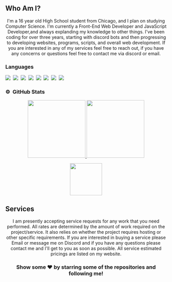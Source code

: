 ## Who Am I?
<p align="center">
I'm a 16 year old High School student from Chicago, and I plan on studying Computer Science. I'm currently a Front-End Web Developer and JavaScript Developer,and always explanding my knowledge to other things. I've been coding for over three years, starting with discord bots and then progressing to developing websites, programs, scripts, and overall web development. If you are interested in any of my services feel free to reach out, if you have any concerns or questions feel free to contact me via discord or email.
</p>

### Languages

![](https://img.shields.io/badge/HTML5-000000?style=for-the-badge&logo=html5&logoColor=orange)&nbsp;
![](https://img.shields.io/badge/CSS3-000000?style=for-the-badge&logo=css3&logoColor=blue)&nbsp;
![](https://img.shields.io/badge/SASS-000000?style=for-the-badge&logo=sass&logoColor=pink)&nbsp;
![](https://img.shields.io/badge/JavaScript-000000?style=for-the-badge&logo=javascript&logoColor=yellow)&nbsp;
![](https://img.shields.io/badge/jQuery-000000?style=for-the-badge&logo=jquery&logoColor=yellow)&nbsp;
![](https://img.shields.io/badge/Node.js-000000?style=for-the-badge&logo=node.js&logoColor=green)&nbsp;
![](https://img.shields.io/badge/SQL-000000?style=for-the-badge&logo=mysql&logoColor=yellow)&nbsp;
![](https://img.shields.io/badge/EJS-000000?style=for-the-badge&logo=javascript&logoColor=green)&nbsp;

### ⚙️ &nbsp;GitHub Stats

<p align="center">
<a href="https://github.com/neoptunium">
  <img height="180em" src="https://github-readme-stats-eight-theta.vercel.app/api?username=neoptunium&show_icons=true&theme=react&include_all_commits=true&count_private=true"/>
  <img height="180em" src="https://github-readme-stats-eight-theta.vercel.app/api/top-langs/?username=neoptunium&layout=compact&langs_count=8&theme=react"/>
</a>
</p>
<p align="center">
<img height="100em" src="https://discord.c99.nl/widget/theme-1/395383087531425793.png"/>
</p>


## Services
<p align="center">
I am presently accepting service requests for any work that you need performed. All rates are determined by the amount of work required on the project/service. It also relies on whether the project requires hosting or other specific requirements. If you are interested in buying a service please Email or message me on Discord and if you have any questions please contact me and I'll get to you as soon as possible. All service estimated pricings are listed on my website. </p>


<h3 align=center>Show some ❤️ by starring some of the repositories and following me!</h3>


